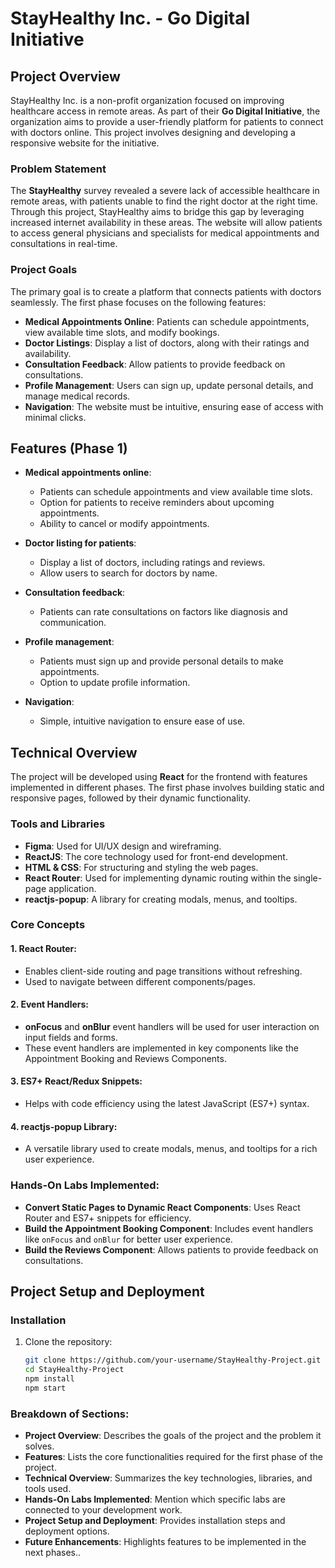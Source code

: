 # StayHealthy Inc. - Go Digital Initiative

## Project Overview

StayHealthy Inc. is a non-profit organization focused on improving healthcare access in remote areas. As part of their **Go Digital Initiative**, the organization aims to provide a user-friendly platform for patients to connect with doctors online. This project involves designing and developing a responsive website for the initiative.

### Problem Statement

The **StayHealthy** survey revealed a severe lack of accessible healthcare in remote areas, with patients unable to find the right doctor at the right time. Through this project, StayHealthy aims to bridge this gap by leveraging increased internet availability in these areas. The website will allow patients to access general physicians and specialists for medical appointments and consultations in real-time.

### Project Goals

The primary goal is to create a platform that connects patients with doctors seamlessly. The first phase focuses on the following features:
- **Medical Appointments Online**: Patients can schedule appointments, view available time slots, and modify bookings.
- **Doctor Listings**: Display a list of doctors, along with their ratings and availability.
- **Consultation Feedback**: Allow patients to provide feedback on consultations.
- **Profile Management**: Users can sign up, update personal details, and manage medical records.
- **Navigation**: The website must be intuitive, ensuring ease of access with minimal clicks.

## Features (Phase 1)

- **Medical appointments online**: 
  - Patients can schedule appointments and view available time slots.
  - Option for patients to receive reminders about upcoming appointments.
  - Ability to cancel or modify appointments.
  
- **Doctor listing for patients**:
  - Display a list of doctors, including ratings and reviews.
  - Allow users to search for doctors by name.

- **Consultation feedback**:
  - Patients can rate consultations on factors like diagnosis and communication.

- **Profile management**:
  - Patients must sign up and provide personal details to make appointments.
  - Option to update profile information.
  
- **Navigation**:
  - Simple, intuitive navigation to ensure ease of use.

## Technical Overview

The project will be developed using **React** for the frontend with features implemented in different phases. The first phase involves building static and responsive pages, followed by their dynamic functionality.

### Tools and Libraries

- **Figma**: Used for UI/UX design and wireframing.
- **ReactJS**: The core technology used for front-end development.
- **HTML & CSS**: For structuring and styling the web pages.
- **React Router**: Used for implementing dynamic routing within the single-page application.
- **reactjs-popup**: A library for creating modals, menus, and tooltips.

### Core Concepts

#### 1. **React Router**:
   - Enables client-side routing and page transitions without refreshing.
   - Used to navigate between different components/pages.

#### 2. **Event Handlers**:
   - **onFocus** and **onBlur** event handlers will be used for user interaction on input fields and forms.
   - These event handlers are implemented in key components like the Appointment Booking and Reviews Components.

#### 3. **ES7+ React/Redux Snippets**:
   - Helps with code efficiency using the latest JavaScript (ES7+) syntax.

#### 4. **reactjs-popup Library**:
   - A versatile library used to create modals, menus, and tooltips for a rich user experience.

### Hands-On Labs Implemented:

- **Convert Static Pages to Dynamic React Components**: Uses React Router and ES7+ snippets for efficiency.
- **Build the Appointment Booking Component**: Includes event handlers like `onFocus` and `onBlur` for better user experience.
- **Build the Reviews Component**: Allows patients to provide feedback on consultations.

## Project Setup and Deployment

### Installation

1. Clone the repository:
   ```bash
   git clone https://github.com/your-username/StayHealthy-Project.git
   cd StayHealthy-Project
   npm install
   npm start

### Breakdown of Sections:
- **Project Overview**: Describes the goals of the project and the problem it solves.
- **Features**: Lists the core functionalities required for the first phase of the project.
- **Technical Overview**: Summarizes the key technologies, libraries, and tools used.
- **Hands-On Labs Implemented**: Mention which specific labs are connected to your development work.
- **Project Setup and Deployment**: Provides installation steps and deployment options.
- **Future Enhancements**: Highlights features to be implemented in the next phases..